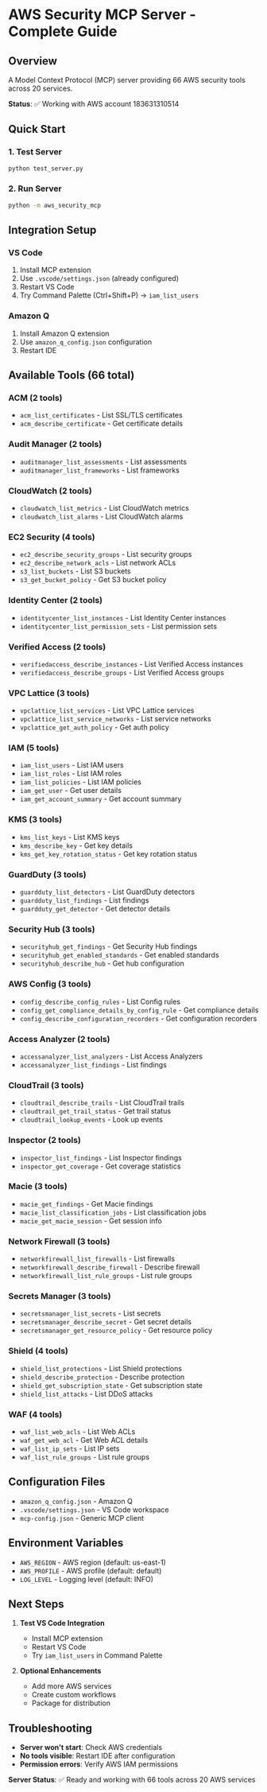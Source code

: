 # AWS Security MCP Server - Complete Guide

## Overview
A Model Context Protocol (MCP) server providing 66 AWS security tools across 20 services.

**Status**: ✅ Working with AWS account 183631310514

## Quick Start

### 1. Test Server
```bash
python test_server.py
```

### 2. Run Server
```bash
python -m aws_security_mcp
```

## Integration Setup

### VS Code
1. Install MCP extension
2. Use `.vscode/settings.json` (already configured)
3. Restart VS Code
4. Try Command Palette (Ctrl+Shift+P) → `iam_list_users`

### Amazon Q
1. Install Amazon Q extension
2. Use `amazon_q_config.json` configuration
3. Restart IDE



## Available Tools (66 total)

### ACM (2 tools)
- `acm_list_certificates` - List SSL/TLS certificates
- `acm_describe_certificate` - Get certificate details

### Audit Manager (2 tools)
- `auditmanager_list_assessments` - List assessments
- `auditmanager_list_frameworks` - List frameworks

### CloudWatch (2 tools)
- `cloudwatch_list_metrics` - List CloudWatch metrics
- `cloudwatch_list_alarms` - List CloudWatch alarms

### EC2 Security (4 tools)
- `ec2_describe_security_groups` - List security groups
- `ec2_describe_network_acls` - List network ACLs
- `s3_list_buckets` - List S3 buckets
- `s3_get_bucket_policy` - Get S3 bucket policy

### Identity Center (2 tools)
- `identitycenter_list_instances` - List Identity Center instances
- `identitycenter_list_permission_sets` - List permission sets

### Verified Access (2 tools)
- `verifiedaccess_describe_instances` - List Verified Access instances
- `verifiedaccess_describe_groups` - List Verified Access groups

### VPC Lattice (3 tools)
- `vpclattice_list_services` - List VPC Lattice services
- `vpclattice_list_service_networks` - List service networks
- `vpclattice_get_auth_policy` - Get auth policy

### IAM (5 tools)
- `iam_list_users` - List IAM users
- `iam_list_roles` - List IAM roles
- `iam_list_policies` - List IAM policies
- `iam_get_user` - Get user details
- `iam_get_account_summary` - Get account summary

### KMS (3 tools)
- `kms_list_keys` - List KMS keys
- `kms_describe_key` - Get key details
- `kms_get_key_rotation_status` - Get key rotation status

### GuardDuty (3 tools)
- `guardduty_list_detectors` - List GuardDuty detectors
- `guardduty_list_findings` - List findings
- `guardduty_get_detector` - Get detector details

### Security Hub (3 tools)
- `securityhub_get_findings` - Get Security Hub findings
- `securityhub_get_enabled_standards` - Get enabled standards
- `securityhub_describe_hub` - Get hub configuration

### AWS Config (3 tools)
- `config_describe_config_rules` - List Config rules
- `config_get_compliance_details_by_config_rule` - Get compliance details
- `config_describe_configuration_recorders` - Get configuration recorders

### Access Analyzer (2 tools)
- `accessanalyzer_list_analyzers` - List Access Analyzers
- `accessanalyzer_list_findings` - List findings

### CloudTrail (3 tools)
- `cloudtrail_describe_trails` - List CloudTrail trails
- `cloudtrail_get_trail_status` - Get trail status
- `cloudtrail_lookup_events` - Look up events

### Inspector (2 tools)
- `inspector_list_findings` - List Inspector findings
- `inspector_get_coverage` - Get coverage statistics

### Macie (3 tools)
- `macie_get_findings` - Get Macie findings
- `macie_list_classification_jobs` - List classification jobs
- `macie_get_macie_session` - Get session info

### Network Firewall (3 tools)
- `networkfirewall_list_firewalls` - List firewalls
- `networkfirewall_describe_firewall` - Describe firewall
- `networkfirewall_list_rule_groups` - List rule groups

### Secrets Manager (3 tools)
- `secretsmanager_list_secrets` - List secrets
- `secretsmanager_describe_secret` - Get secret details
- `secretsmanager_get_resource_policy` - Get resource policy

### Shield (4 tools)
- `shield_list_protections` - List Shield protections
- `shield_describe_protection` - Describe protection
- `shield_get_subscription_state` - Get subscription state
- `shield_list_attacks` - List DDoS attacks

### WAF (4 tools)
- `waf_list_web_acls` - List Web ACLs
- `waf_get_web_acl` - Get Web ACL details
- `waf_list_ip_sets` - List IP sets
- `waf_list_rule_groups` - List rule groups

## Configuration Files

- `amazon_q_config.json` - Amazon Q
- `.vscode/settings.json` - VS Code workspace
- `mcp-config.json` - Generic MCP client

## Environment Variables

- `AWS_REGION` - AWS region (default: us-east-1)
- `AWS_PROFILE` - AWS profile (default: default)
- `LOG_LEVEL` - Logging level (default: INFO)

## Next Steps

1. **Test VS Code Integration**
   - Install MCP extension
   - Restart VS Code
   - Try `iam_list_users` in Command Palette

2. **Optional Enhancements**
   - Add more AWS services
   - Create custom workflows
   - Package for distribution

## Troubleshooting

- **Server won't start**: Check AWS credentials
- **No tools visible**: Restart IDE after configuration
- **Permission errors**: Verify AWS IAM permissions

**Server Status**: ✅ Ready and working with 66 tools across 20 AWS services